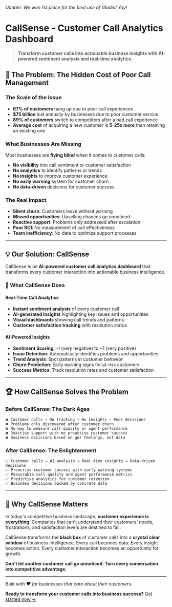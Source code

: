 _Update: We won 1st place for the best use of Gladia! Yay!_

# CallSense - Customer Call Analytics Dashboard

> **Transform customer calls into actionable business insights with AI-powered sentiment analysis and real-time analytics.**

## 🚨 The Problem: The Hidden Cost of Poor Call Management

### **The Scale of the Issue**

- **67% of customers** hang up due to poor call experiences
- **$75 billion** lost annually by businesses due to poor customer service
- **89% of customers** switch to competitors after a bad call experience
- **Average cost** of acquiring a new customer is **5-25x more** than retaining an existing one

### **What Businesses Are Missing**

Most businesses are **flying blind** when it comes to customer calls:

- **No visibility** into call sentiment or customer satisfaction
- **No analytics** to identify patterns or trends
- **No insights** to improve customer experience
- **No early warning** system for customer churn
- **No data-driven** decisions for customer success

### **The Real Impact**

- **Silent churn**: Customers leave without warning
- **Missed opportunities**: Upselling chances go unnoticed
- **Reactive support**: Problems only addressed after escalation
- **Poor ROI**: No measurement of call effectiveness
- **Team inefficiency**: No data to optimize support processes

---

## 💡 Our Solution: CallSense

CallSense is an **AI-powered customer call analytics dashboard** that transforms every customer interaction into actionable business intelligence.

### **🎯 What CallSense Does**

#### **Real-Time Call Analytics**

- **Instant sentiment analysis** of every customer call
- **AI-generated insights** highlighting key issues and opportunities
- **Visual dashboards** showing call trends and patterns
- **Customer satisfaction tracking** with resolution status

#### **AI-Powered Insights**

- **Sentiment Scoring**: -1 (very negative) to +1 (very positive)
- **Issue Detection**: Automatically identifies problems and opportunities
- **Trend Analysis**: Spot patterns in customer behavior
- **Churn Prediction**: Early warning signs for at-risk customers
- **Success Metrics**: Track resolution rates and customer satisfaction

---

## 🏆 How CallSense Solves the Problem

### **Before CallSense: The Dark Ages**

```
❌ Customer calls → No tracking → No insights → Poor decisions
❌ Problems only discovered after customer churn
❌ No way to measure call quality or agent performance
❌ Reactive support with no proactive customer success
❌ Business decisions based on gut feelings, not data
```

### **After CallSense: The Enlightenment**

```
✅ Customer calls → AI analysis → Real-time insights → Data-driven decisions
✅ Proactive customer success with early warning systems
✅ Measurable call quality and agent performance metrics
✅ Predictive analytics for customer retention
✅ Business decisions backed by concrete data
```

---

## 💬 Why CallSense Matters

In today's competitive business landscape, **customer experience is everything**. Companies that can't understand their customers' needs, frustrations, and satisfaction levels are destined to fail.

CallSense transforms the **black box** of customer calls into a **crystal clear window** of business intelligence. Every call becomes data. Every insight becomes action. Every customer interaction becomes an opportunity for growth.

**Don't let another customer call go unnoticed. Turn every conversation into competitive advantage.**

---

_Built with ❤️ for businesses that care about their customers._

**Ready to transform your customer calls into business success?** [Get started now →](https://github.com/sohandillikar/call-sense)
